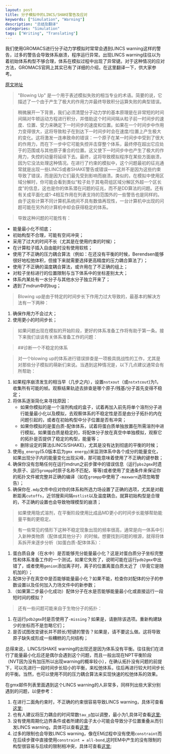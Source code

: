 ```yaml
---
layout: post
title: 分子模拟中的LINCS/SHAKE警告及应对
keywords: ["Simulation", "Warning"]
description: "总结及翻译"
categories: "Simulation"
tags: ["Writing", "Translating"]
---
```


我们使用GROMACS进行分子动力学模拟时常常会遇到LINCS warning这样的警告，过多的警告会导致体系崩溃，程序运行异常。出现LINCS warning往往以为着初始体系构型不够合理，体系在模拟过程中出现了异常键。对于这种情况的应对方法，GROMACS官网上其实已有了详细的介绍，在这里翻译一下，供大家参考。

[原文地址](http://www.gromacs.org/Documentation/Terminology/Blowing_Up "Blowing Up")

> "Blowing Up" 是一个用于表述模拟失败的相当专业的术语。简要的说，它描述了一个由于产生了极大的作用力并最终导致积分运算失败的典型错误。

> 稍微展开一下背景，我们必须清楚分子动力学的基本原理是在非常短的时间间隔对牛顿运动方程进行积分，并借助这个时间间隔从粒子前一时间步的速度、位置、受力来确定下一时间步的速度和位置。如果在一个时间步中作用力变得很大，这将导致粒子在到达下一时间步时会在速度/位置上产生极大的变化。这将激发一连串致命的错误：一个原子在某一时间步中受到了很大的作用力，而在下一步中它可能失控并击穿整个体系，最终停在超出它应处于的范围或与其他原子重合的位置。这又使下一时间步中也产生了极大的作用力，失控的动量将延续下去。最终，这将导致模拟程序在某些方面崩溃，因为它没法处理这种情况。在进行了约束的模拟中，这个问题最初的征兆通常就是出现一些LINCS或者SHAKE警告或错误——这并不是因为这些约束导致了错误，而是因为它们最先受到影响而崩溃。类似的，在模拟中使用区域分解时，你可能会看到类似“粒子处于其电荷组区域分解区外超一个区长度”的信息，这也是你的体系潜在问题的征兆，而不是DD算法的问题。还有有关成平面化或1-4相互作用在列表支持的范围外的一些警告也是同样的。由于这些计算不同计算机系统间不具有数值再现性，一台计算机中出现的问题可能在另外的计算机中却会获得稳定的体系。

> 导致这种问题的可能性有：
>
* 能量最小化不彻底；
* 初始构型不合理，可能有空间冲突；
* 采用了过大的时间不长（尤其是在使用约束的时候）；
* 在计算粒子插入自由能时没有使用软核；
* 使用了不正确的压力耦合算法（例如：在还没有平衡的时候，Berendsen能够很好地松弛体积，但接下来就需要选择更高精度的压力耦合算法了）；
* 使用了不正确的温度耦合算法，或许用在了不正确的组上；
* 对粒子坐标进行的位置限制与当下体系中的坐标差别太大；
* 体系内某处有一水分子与其他水分子独立开来了；
* 遇到了mdrun中的bug；

> Blowing up是由于特定的时间步长下作用力过大导致的，最基本的解决方法有一下两种：

>
1. 确保作用力不会过大；
2. 使用更小的时间步长；

> 如果问题出现在模拟的开始阶段，更好的体系准备工作将有助于第一条。接下来我们谈谈有关体系准备工作的问题：

> ##诊断一个不稳定的体系

> 对一个blowing up的体系进行错误排查是一项极具挑战性的工作，尤其是对那些分子模拟的萌新们来说。当遇到这种情况是，以下几点建议通常会有所帮助：
>
1. 如果程序崩溃发生的相当早（几步之内），设置`nstxout`（或`nstxtcout`)为1，收集所有可能的帧。观察结果轨迹去排查是哪个原子/残基/分子首先变得不稳定；
2. 将体系逐渐简化来寻找原因：
	* 如果你模拟的是一个溶剂构成的盒子，试着再加入前先将单个溶剂分子进行能量最小化以及模拟，去观察体系的不稳定性是否是由分子拓扑的内在问题引起的，或者在初始构型中分子位置是否有冲突；
	* 如果你模拟的是蛋白质-配体体系，试着将蛋白质单独放置在所需溶剂中进行模拟。如果蛋白质是稳定的，将配体分子放在真空中单独模拟，观察它的拓扑是否提供了稳定的构型，能量等；
	* 删除设定的算法(LINCS/SHAKE)，尤其是没有达到彻底的平衡的时候；
3. 使用`g_energy`(5.0版本后为`gmx energy`)来监测体系中各个成分的能量变化，如果出现分子内的能量变化出现尖峰，那可能意味着使用了不正确的键参数；
4. 确保你没有忽略任何在运行mdrun之前步骤中的错误信息（运行`pbs2gmx`时遗失原子、运行`grompp`时原子名称不匹配，等等)或者使用了变通条件来保证你的拓扑文件被完整并正确的编译（如在`grompp`中使用了`-maxwarn`选项忽略警告）；
5. 确保你在`.mdp`文件中应对你的体系和所选力场设置了正确的选项，尤其是对截断距离`cutoffs`，近邻搜索间隔`nstlist`以及温度耦合。就算初始构型是合理的，不正确的设置也会导致物理模型的崩溃；

> 如果使用隐式溶剂，在平衡阶段使用比成品MD更小的时间步长能够帮助能量平衡的更稳定。

> 有一些常见的情形下这种不稳定现象出现的频率很高，通常是向一体系中引入新种类物质（配体或其他分子）的时候。想要找到问题的根源，就得将体系拆开来逐步分析（如蛋白质-配体体系）：
>
1. 蛋白质自身（在水中）是否能够充分能量最小化？这是对蛋白质分子坐标完整性和体系准备工作的一个测试。如果它失败了，说明可能在运行`pdb2gmx`中出错了，或者使用`genion`添加离子时，离子的位置离蛋白质太近了（毕竟它是随机加的）；
2. 配体分子在真空中是否能够能量最小化？如果不能，检查你对配体的分子的参数设置以及任何加入力场文件中的新参数；
3. （如果第二步最小化成功）配体分子在水是否能够能量最小化或直接运行一段短时间的模拟？

> 还有一些问题可能来自于生物分子的拓扑：
>
1. 在运行`pdb2gmx`时是否使用了`-missing`？如果是，请删除该选项。重新构建缺少的坐标而不是忽略它们；
2. 是否试图改变键长并不顾长/短键的警告？如果是，请不要这么做。这将导致原子缺失或形成一些糟糕的几何结构；

总得来说，LINCS/SHAKE warning的出现还是因为体系没有平衡。往往我们在进行了能量最小化后还是偶尔会遇到这个问题，而且一般出现在NPT平衡阶段（NVT因为没有加压所以出现warning的概率较小），在确认拓扑没有问题的前提下，可以先进行一段时间步长较小的平衡，来松弛体系，往后再进行较大时间步长的平衡。当然，也可以使用不同的压力耦合算法来实现快速的松弛体系的效果。

在gmx邮件列表里面遇到这个LINCS warning的人非常多，同样列出些大家分别遇到的问题，以便参考：

1. 在进行二面角约束时，不正确的约束很容易导致LINCS warning，具体可查看[这里](https://www.researchgate.net/post/How_do_you_avoid_getting_the_LINCS_warning_on_MD_run_while_applying_dihedral_restraints);
2. 也有人建议将压力耦合的时间常数`tau_p`加以调整，最小为1,具体可查看[这里](http://gromacs.org_gmx-users.maillist.sys.kth.narkive.com/CjH0C8d8/lincs-warning-how-to-correct-lincs-warnings);
3. 没有使用周期化边界条件或者所建的盒子太小可能会导致分子位置重叠从而引发LINCS warning，具体可以查看[这里](http://www.mail-archive.com/gmx-users@gromacs.org/msg21946.html);
4. 过多的限制也会导致LINCS warning，像在EM过程中没有使用`constraint`而在后续步骤中直接使用`constraint = all-bond`,这时EM中产生的没有限制的构型很容易与后续的限制相冲突，具体可查看[这里](http://www.mail-archive.com/gmx-users@gromacs.org/msg56475.html);
